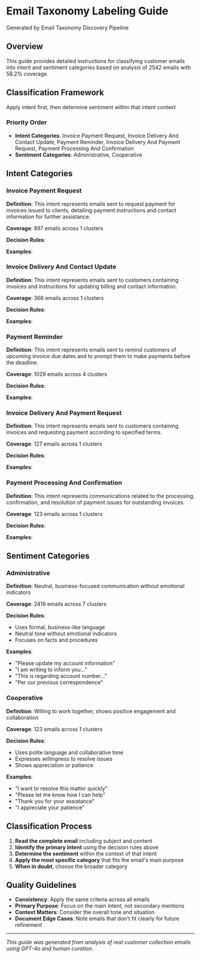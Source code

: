 # Email Taxonomy Labeling Guide

Generated by Email Taxonomy Discovery Pipeline

## Overview

This guide provides detailed instructions for classifying customer emails into intent and sentiment categories based on analysis of 2542 emails with 58.2% coverage.

## Classification Framework

Apply intent first, then determine sentiment within that intent context

### Priority Order
- **Intent Categories**: Invoice Payment Request, Invoice Delivery And Contact Update, Payment Reminder, Invoice Delivery And Payment Request, Payment Processing And Confirmation
- **Sentiment Categories**: Administrative, Cooperative

## Intent Categories

### Invoice Payment Request

**Definition**: This intent represents emails sent to request payment for invoices issued to clients, detailing payment instructions and contact information for further assistance.

**Coverage**: 897 emails across 1 clusters

**Decision Rules**:

**Examples**:

### Invoice Delivery And Contact Update

**Definition**: This intent represents emails sent to customers containing invoices and instructions for updating billing and contact information.

**Coverage**: 366 emails across 1 clusters

**Decision Rules**:

**Examples**:

### Payment Reminder

**Definition**: This intent represents emails sent to remind customers of upcoming invoice due dates and to prompt them to make payments before the deadline.

**Coverage**: 1029 emails across 4 clusters

**Decision Rules**:

**Examples**:

### Invoice Delivery And Payment Request

**Definition**: This intent represents emails sent to customers containing invoices and requesting payment according to specified terms.

**Coverage**: 127 emails across 1 clusters

**Decision Rules**:

**Examples**:

### Payment Processing And Confirmation

**Definition**: This intent represents communications related to the processing, confirmation, and resolution of payment issues for outstanding invoices.

**Coverage**: 123 emails across 1 clusters

**Decision Rules**:

**Examples**:


## Sentiment Categories

### Administrative

**Definition**: Neutral, business-focused communication without emotional indicators

**Coverage**: 2419 emails across 7 clusters

**Decision Rules**:
- Uses formal, business-like language
- Neutral tone without emotional indicators
- Focuses on facts and procedures

**Examples**:
- "Please update my account information"
- "I am writing to inform you..."
- "This is regarding account number..."
- "Per our previous correspondence"

### Cooperative

**Definition**: Willing to work together, shows positive engagement and collaboration

**Coverage**: 123 emails across 1 clusters

**Decision Rules**:
- Uses polite language and collaborative tone
- Expresses willingness to resolve issues
- Shows appreciation or patience

**Examples**:
- "I want to resolve this matter quickly"
- "Please let me know how I can help"
- "Thank you for your assistance"
- "I appreciate your patience"


## Classification Process

1. **Read the complete email** including subject and content
2. **Identify the primary intent** using the decision rules above
3. **Determine the sentiment** within the context of that intent
4. **Apply the most specific category** that fits the email's main purpose
5. **When in doubt**, choose the broader category

## Quality Guidelines

- **Consistency**: Apply the same criteria across all emails
- **Primary Purpose**: Focus on the main intent, not secondary mentions
- **Context Matters**: Consider the overall tone and situation
- **Document Edge Cases**: Note emails that don't fit clearly for future refinement

---

*This guide was generated from analysis of real customer collection emails using GPT-4o and human curation.*

